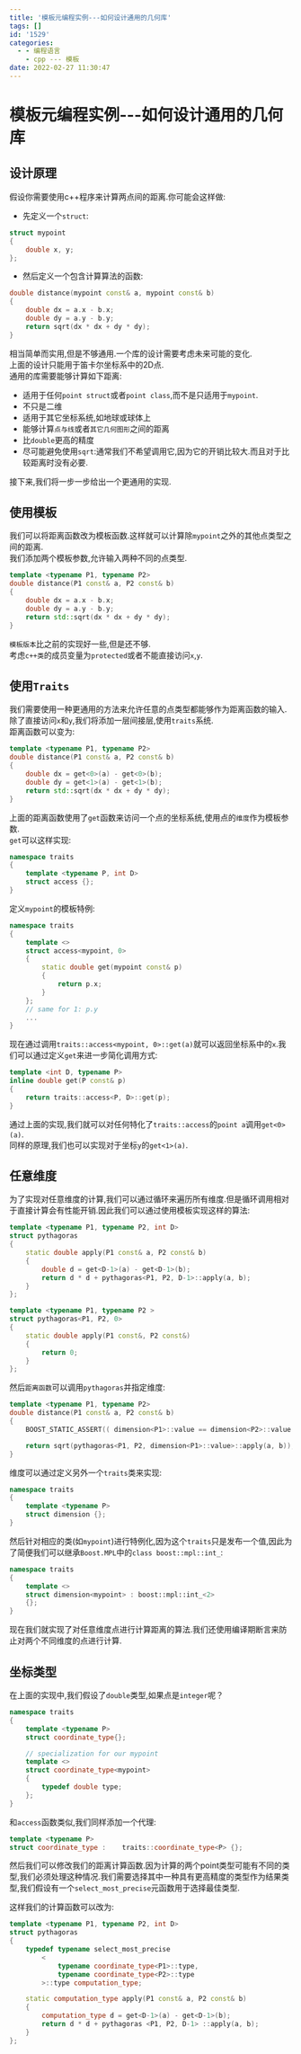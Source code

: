 ```yaml
---
title: '模板元编程实例---如何设计通用的几何库'
tags: []
id: '1529'
categories:
  - - 编程语言
    - cpp --- 模板
date: 2022-02-27 11:30:47
---
```


# 模板元编程实例---如何设计通用的几何库

## 设计原理

假设你需要使用c++程序来计算两点间的距离.你可能会这样做:

+ 先定义一个`struct`:
```cpp
struct mypoint
{
    double x, y;
};
```

+ 然后定义一个包含计算算法的函数:
```cpp
double distance(mypoint const& a, mypoint const& b)
{
    double dx = a.x - b.x;
    double dy = a.y - b.y;
    return sqrt(dx * dx + dy * dy);
}
```

相当简单而实用,但是不够通用.一个库的设计需要考虑未来可能的变化.  
上面的设计只能用于笛卡尔坐标系中的2D点.  
通用的库需要能够计算如下距离:

+ 适用于任何`point struct`或者`point class`,而不是只适用于`mypoint`.
+ 不只是二维
+ 适用于其它坐标系统,如地球或球体上
+ 能够计算`点与线`或者`其它几何图形`之间的距离
+ 比`double`更高的精度
+ 尽可能避免使用`sqrt`:通常我们不希望调用它,因为它的开销比较大.而且对于比较距离时没有必要.

接下来,我们将一步一步给出一个更通用的实现.

## 使用模板

我们可以将距离函数改为模板函数.这样就可以计算除`mypoint`之外的其他点类型之间的距离.  
我们添加两个模板参数,允许输入两种不同的点类型.

```cpp
template <typename P1, typename P2>
double distance(P1 const& a, P2 const& b)
{
    double dx = a.x - b.x;
    double dy = a.y - b.y;
    return std::sqrt(dx * dx + dy * dy);
}
```

`模板版本`比之前的实现好一些,但是还不够.  
考虑`c++类`的成员变量为`protected`或者不能直接访问`x`,`y`.

## 使用`Traits`

我们需要使用一种更通用的方法来允许任意的点类型都能够作为距离函数的输入.  
除了直接访问`x`和`y`,我们将添加一层间接层,使用`traits`系统.  
距离函数可以变为:

```cpp
template <typename P1, typename P2>
double distance(P1 const& a, P2 const& b)
{
    double dx = get<0>(a) - get<0>(b);
    double dy = get<1>(a) - get<1>(b);
    return std::sqrt(dx * dx + dy * dy);
}
```

上面的距离函数使用了`get`函数来访问一个点的坐标系统,使用点的`维度`作为模板参数.  
`get`可以这样实现:

```cpp
namespace traits
{
    template <typename P, int D>
    struct access {};
}
```

定义`mypoint`的模板特例:

```cpp
namespace traits
{
    template <>
    struct access<mypoint, 0>
    {
        static double get(mypoint const& p)
        {
            return p.x;
        }
    };
    // same for 1: p.y
    ...
}
```

现在通过调用`traits::access<mypoint, 0>::get(a)`就可以返回坐标系中的`x`.我们可以通过定义`get`来进一步简化调用方式:

```cpp
template <int D, typename P>
inline double get(P const& p)
{
    return traits::access<P, D>::get(p);
}
```

通过上面的实现,我们就可以对任何特化了`traits::access`的`point a`调用`get<0>(a)`.  
同样的原理,我们也可以实现对于坐标`y`的`get<1>(a)`.

## 任意维度

为了实现对任意维度的计算,我们可以通过循环来遍历所有维度.但是循环调用相对于直接计算会有性能开销.因此我们可以通过使用模板实现这样的算法:

```cpp
template <typename P1, typename P2, int D>
struct pythagoras
{
    static double apply(P1 const& a, P2 const& b)
    {
        double d = get<D-1>(a) - get<D-1>(b);
        return d * d + pythagoras<P1, P2, D-1>::apply(a, b);
    }
};

template <typename P1, typename P2 >
struct pythagoras<P1, P2, 0>
{
    static double apply(P1 const&, P2 const&)
    {
        return 0;
    }
};
```

然后`距离函数`可以调用`pythagoras`并指定维度:

```cpp
template <typename P1, typename P2>
double distance(P1 const& a, P2 const& b)
{
    BOOST_STATIC_ASSERT(( dimension<P1>::value == dimension<P2>::value ));

    return sqrt(pythagoras<P1, P2, dimension<P1>::value>::apply(a, b));
}
```

维度可以通过定义另外一个`traits`类来实现:

```cpp
namespace traits
{
    template <typename P>
    struct dimension {};
}
```

然后针对相应的类(如`mypoint`)进行特例化,因为这个`traits`只是发布一个值,因此为了简便我们可以继承`Boost.MPL`中的`class boost::mpl::int_`:

```cpp
namespace traits
{
    template <>
    struct dimension<mypoint> : boost::mpl::int_<2>
    {};
}
```
现在我们就实现了对任意维度点进行计算距离的算法.我们还使用编译期断言来防止对两个不同维度的点进行计算.


## 坐标类型

在上面的实现中,我们假设了`double`类型,如果点是`integer`呢？

```cpp
namespace traits
{
    template <typename P>
    struct coordinate_type{};

    // specialization for our mypoint
    template <>
    struct coordinate_type<mypoint>
    {
        typedef double type;
    };
}
```

和`access`函数类似,我们同样添加一个代理:

```cpp
template <typename P>
struct coordinate_type :    traits::coordinate_type<P> {};
```

然后我们可以修改我们的距离计算函数.因为计算的两个point类型可能有不同的类型,我们必须处理这种情况.我们需要选择其中一种具有更高精度的类型作为结果类型,我们假设有一个`select_most_precise`元函数用于选择最佳类型.

这样我们的计算函数可以改为:

```cpp
template <typename P1, typename P2, int D>
struct pythagoras
{
    typedef typename select_most_precise
        <
            typename coordinate_type<P1>::type,
            typename coordinate_type<P2>::type
        >::type computation_type;

    static computation_type apply(P1 const& a, P2 const& b)
    {
        computation_type d = get<D-1>(a) - get<D-1>(b);
        return d * d + pythagoras <P1, P2, D-1> ::apply(a, b);
    }
};
```